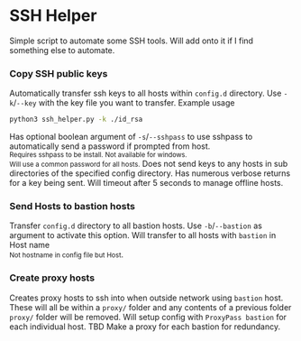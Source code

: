 # SSH Helper
Simple script to automate some SSH tools. Will add onto it if I find something else to automate. 


### Copy SSH public keys
Automatically transfer ssh keys to all hosts within `config.d` directory. 
Use `-k`/`--key` with the key file you want to transfer.
Example usage 
```bash
python3 ssh_helper.py -k ./id_rsa
```
Has optional boolean argument of `-s`/`--sshpass` to use sshpass to automatically send a password if prompted from host.<br><small>Requires sshpass to be install. Not available for windows.<br>Will use a common password for all hosts.</small>
Does not send keys to any hosts in sub directories of the specified config directory. 
Has numerous verbose returns for a key being sent. Will timeout after 5 seconds to manage offline hosts.

### Send Hosts to bastion hosts
Transfer `config.d` directory to all bastion hosts. 
Use `-b`/`--bastion` as argument to activate this option.
Will transfer to all hosts with `bastion` in Host name<br><small>Not hostname in config file but Host</small>.

### Create proxy hosts
Creates proxy hosts to ssh into when outside network using `bastion` host. These will all be within a `proxy/` folder and any contents of a previous folder `proxy/` folder will be removed. Will setup config with `ProxyPass bastion` for each individual host. 
TBD Make a proxy for each bastion for redundancy.